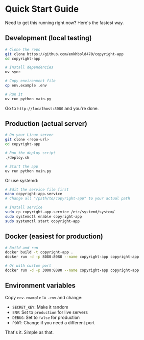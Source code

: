 # Quick Start Guide

Need to get this running right now? Here's the fastest way.

## Development (local testing)

```bash
# Clone the repo
git clone https://github.com/enkhbold470/copyright-app
cd copyright-app

# Install dependencies
uv sync

# Copy environment file
cp env.example .env

# Run it
uv run python main.py
```

Go to `http://localhost:8080` and you're done.

## Production (actual server)

```bash
# On your Linux server
git clone <repo-url>
cd copyright-app

# Run the deploy script
./deploy.sh

# Start the app
uv run python main.py
```

Or use systemd:

```bash
# Edit the service file first
nano copyright-app.service
# Change all "/path/to/copyright-app" to your actual path

# Install service
sudo cp copyright-app.service /etc/systemd/system/
sudo systemctl enable copyright-app
sudo systemctl start copyright-app
```

## Docker (easiest for production)

```bash
# Build and run
docker build -t copyright-app .
docker run -d -p 8080:8080 --name copyright-app copyright-app

# Or with custom port
docker run -d -p 3000:8080 --name copyright-app copyright-app
```

## Environment variables

Copy `env.example` to `.env` and change:

- `SECRET_KEY`: Make it random
- `ENV`: Set to `production` for live servers
- `DEBUG`: Set to `false` for production
- `PORT`: Change if you need a different port

That's it. Simple as that. 